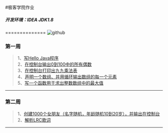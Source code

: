 #极客学院作业
##### 开发环境：IDEA JDK1.8


==============
![github](http://wanzao2.b0.upaiyun.com/system/pictures/8452353/original/51a9dd0d623b6ab0.jpg "github")  


### 第一周
>1、[写Hello Java程序](https://github.com/lihuaye/jikexueyuan/tree/master/%E7%AC%AC%E4%B8%80%E5%91%A8/HelloJava)<br/>
>2、[在控制台输出0到100中的所有偶数](https://github.com/lihuaye/jikexueyuan/tree/master/%E7%AC%AC%E4%B8%80%E5%91%A8/EvenNumber)<br/>
>3、[在控制台打印出九九乘法表](https://github.com/lihuaye/jikexueyuan/tree/master/%E7%AC%AC%E4%B8%80%E5%91%A8/MultiplicationTable)<br/>
>4、[声明一个数组、并用循环输出数组的每一个元素](https://github.com/lihuaye/jikexueyuan/tree/master/%E7%AC%AC%E4%B8%80%E5%91%A8/Array)<br/>
>5、[写一个函数用于求出整数数组中的最大值](https://github.com/lihuaye/jikexueyuan/tree/master/%E7%AC%AC%E4%B8%80%E5%91%A8/MaxNumber)<br/>



----------------
### 第二周
>1、[创建1000个女朋友（名字随机，年龄随机10到20岁），并输出在控制台](https://github.com/lihuaye/jikexueyuan/tree/master/%E7%AC%AC%E4%BA%8C%E5%91%A8/GirlFriends)<br/>
>2、[解析LRC歌词](https://github.com/lihuaye/jikexueyuan/tree/master/%E7%AC%AC%E4%BA%8C%E5%91%A8/NewLyric)<br/>




----------------
